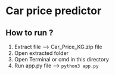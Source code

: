 # Car price predictor
## How to run ?
   1) Extract file --> Car_Price_KG.zip file
   2) Open extracted folder 
   3) Open Terminal or cmd in this directory
   4) Run app.py file --> ```python3 app.py```
       
